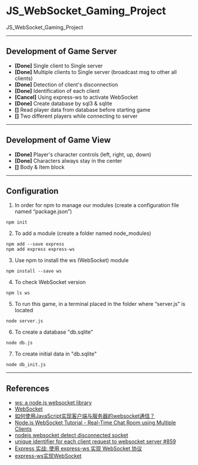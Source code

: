 # JS_WebSocket_Gaming_Project
JS_WebSocket_Gaming_Project

---
## Development of Game Server
- **[Done]** Single client to Single server
- **[Done]** Multiple clients to Single server (broadcast msg to other all clients)
- **[Done]** Detection of client's disconnection
- **[Done]** Identification of each client
- **[Cancel]** Using express-ws to activate WebSocket
- **[Done]** Create database by sql3 & sqlite
- **[]** Read player data from database before starting game
- **[]** Two different players while connecting to server

---
## Development of Game View
- **[Done]** Player's character controls (left, right, up, down)
- **[Done]** Characters always stay in the center
- **[]** Body & Item block

---
## Configuration
1. In order for npm to manage our modules (create a configuration file named “package.json”)
```
npm init
```
2. To add a module (create a folder named node_modules)
```
npm add --save express
npm add express express-ws
```
3. Use npm to install the ws (WebSocket) module
```
npm install --save ws
```
4. To check WebSocket version
```
npm ls ws
```
5. To run this game, in a terminal placed in the folder where “server.js” is located
```
node server.js
```
6. To create a database "db.sqlite"
```
node db.js
```
7. To create initial data in "db.sqlite"
```
node db_init.js
```

---
## References
- [ws: a node.js websocket library](https://github.com/FlorianBELLAZOUZ/ws/tree/KeepAlive)
- [WebSocket](https://javascript.info/websocket#:~:text=WebSocket%201%20A%20simple%20example%20To%20open%20a,...%207%20Chat%20example%20...%208%20Summary%20)
- [如何使用JavaScript实现客户端与服务器的websocket通信？](https://zhuanlan.zhihu.com/p/97336307)
- [Node.js WebSocket Tutorial - Real-Time Chat Room using Multiple Clients](https://dev.to/karlhadwen/node-js-websocket-tutorial-real-time-chat-room-using-multiple-clients-24ad)
- [nodejs websocket detect disconnected socket](https://stackoverflow.com/questions/35503895/nodejs-websocket-detect-disconnected-socket)
- [unique identifier for each client request to websocket server #859](https://github.com/websockets/ws/issues/859)
- [Express 实战: 使用 express-ws 实现 WebSocket 协议](https://blog.csdn.net/weixin_44691608/article/details/110646361)
- [express-ws实现WebSocket](https://www.jianshu.com/p/8b10c2b858db)

